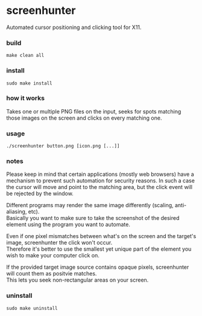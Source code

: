 # screenhunter
Automated cursor positioning and clicking tool for X11.

### build
`make clean all`

### install
`sudo make install`

### how it works
Takes one or multiple PNG files on the input, seeks for spots matching those images on the screen and clicks on every matching one.

### usage
`./screenhunter button.png [icon.png [...]]`

### notes
Please keep in mind that certain applications (mostly web browsers) have a mechanism to prevent such automation for security reasons.
In such a case the cursor will move and point to the matching area, but the click event will be rejected by the window.

Different programs may render the same image differently (scaling, anti-aliasing, etc).  
Basically you want to make sure to take the screenshot of the desired element using the program you want to automate.

Even if one pixel mismatches between what's on the screen and the target's image, screenhunter the click won't occur.  
Therefore it's better to use the smallest yet unique part of the element you wish to make your computer click on.

If the provided target image source contains opaque pixels, screenhunter will count them as positvie matches.  
This lets you seek non-rectangular areas on your screen.

### uninstall
`sudo make uninstall`
